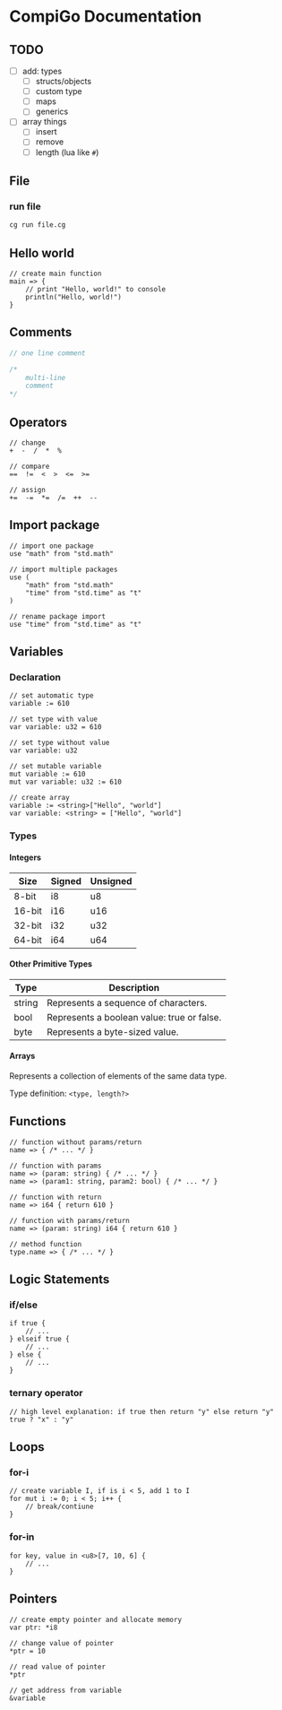 # CompiGo Documentation

## TODO
- [ ] add: types
    - [ ] structs/objects
    - [ ] custom type
    - [ ] maps
    - [ ] generics
- [ ] array things
    - [ ] insert
    - [ ] remove
    - [ ] length (lua like `#`)

## File

### run file
```sh
cg run file.cg
```


## Hello world
```cg
// create main function
main => {
    // print "Hello, world!" to console
    println("Hello, world!")
}
```


## Comments
```c
// one line comment

/*
    multi-line
    comment
*/
```


## Operators
```cg
// change
+  -  /  *  %

// compare
==  !=  <  >  <=  >=

// assign
+=  -=  *=  /=  ++  --
```


## Import package
```cg
// import one package
use "math" from "std.math"

// import multiple packages
use (
    "math" from "std.math"
    "time" from "std.time" as "t"
)

// rename package import
use "time" from "std.time" as "t"
```


## Variables

### Declaration
```cg
// set automatic type
variable := 610

// set type with value
var variable: u32 = 610

// set type without value
var variable: u32

// set mutable variable
mut variable := 610
mut var variable: u32 := 610

// create array
variable := <string>["Hello", "world"]
var variable: <string> = ["Hello", "world"]
```

### Types
#### Integers
| Size     | Signed | Unsigned |
|----------|--------|----------|
| 8-bit    | i8     | u8       |
| 16-bit   | i16    | u16      |
| 32-bit   | i32    | u32      |
| 64-bit   | i64    | u64      |

#### Other Primitive Types
| Type       | Description                                |
|------------|--------------------------------------------|
| string     | Represents a sequence of characters.       |
| bool       | Represents a boolean value: true or false. |
| byte       | Represents a byte-sized value.             |

#### Arrays
Represents a collection of elements of the same data type.

Type definition: 
```<type, length?>```


## Functions
```cg
// function without params/return
name => { /* ... */ }

// function with params
name => (param: string) { /* ... */ }
name => (param1: string, param2: bool) { /* ... */ }

// function with return
name => i64 { return 610 }

// function with params/return
name => (param: string) i64 { return 610 }

// method function
type.name => { /* ... */ }
```


## Logic Statements

### if/else
```cg
if true {
    // ...
} elseif true {
    // ...
} else {
    // ...
}
```

### ternary operator
```cg
// high level explanation: if true then return "y" else return "y"
true ? "x" : "y"
```


## Loops

### for-i
```cg
// create variable I, if is i < 5, add 1 to I
for mut i := 0; i < 5; i++ {
    // break/contiune
}
```

### for-in
```cg
for key, value in <u8>[7, 10, 6] {
    // ...
}
```


## Pointers
```cg
// create empty pointer and allocate memory
var ptr: *i8

// change value of pointer
*ptr = 10

// read value of pointer
*ptr

// get address from variable
&variable
```
